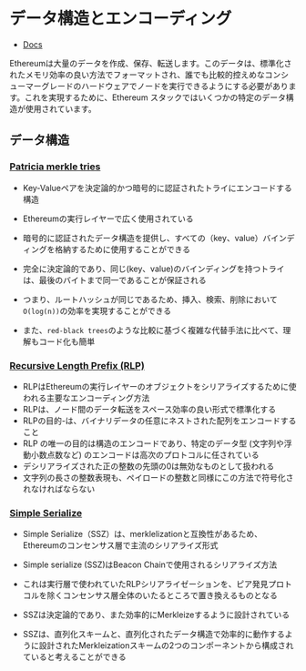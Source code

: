 # データ構造とエンコーディング
- [Docs](https://ethereum.org/en/developers/docs/data-structures-and-encoding/)

Ethereumは大量のデータを作成、保存、転送します。このデータは、標準化されたメモリ効率の良い方法でフォーマットされ、誰でも比較的控えめなコンシューマーグレードのハードウェアでノードを実行できるようにする必要があります。これを実現するために、Ethereum スタックではいくつかの特定のデータ構造が使用されています。

## データ構造

### [Patricia merkle tries](https://ethereum.org/en/developers/docs/data-structures-and-encoding/patricia-merkle-trie/)
- Key-Valueペアを決定論的かつ暗号的に認証されたトライにエンコードする構造
- Ethereumの実行レイヤーで広く使用されている

- 暗号的に認証されたデータ構造を提供し、すべての（key、value）バインディングを格納するために使用することができる
- 完全に決定論的であり、同じ(key、value)のバインディングを持つトライは、最後のバイトまで同一であることが保証される
- つまり、ルートハッシュが同じであるため、挿入、検索、削除において`O(log(n))`の効率を実現することができる
- また、`red-black trees`のような比較に基づく複雑な代替手法に比べて、理解もコード化も簡単


### [Recursive Length Prefix (RLP)](https://ethereum.org/en/developers/docs/data-structures-and-encoding/rlp/)
- RLPはEthereumの実行レイヤーのオブジェクトをシリアライズするために使われる主要なエンコーディング方法 
- RLPは、ノード間のデータ転送をスペース効率の良い形式で標準化する
- RLPの目的-は、バイナリデータの任意にネストされた配列をエンコードすること
- RLP の唯一の目的は構造のエンコードであり、特定のデータ型 (文字列や浮動小数点数など) のエンコードは高次のプロトコルに任されている
- デシリアライズされた正の整数の先頭の0は無効なものとして扱われる
- 文字列の長さの整数表現も、ペイロードの整数と同様にこの方法で符号化されなければならない


### [Simple Serialize](https://ethereum.org/en/developers/docs/data-structures-and-encoding/ssz/)
- Simple Serialize（SSZ）は、merklelizationと互換性があるため、Ethereumのコンセンサス層で主流のシリアライズ形式

- Simple serialize (SSZ)はBeacon Chainで使用されるシリアライズ方法
- これは実行層で使われていたRLPシリアライゼーションを、ピア発見プロトコルを除くコンセンサス層全体のいたるところで置き換えるものとなる
- SSZは決定論的であり、また効率的にMerkleizeするように設計されている
- SSZは、直列化スキームと、直列化されたデータ構造で効率的に動作するように設計されたMerkleizationスキームの2つのコンポーネントから構成されていると考えることができる